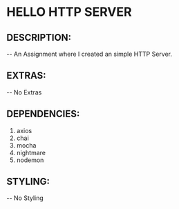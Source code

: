 # HELLO HTTP SERVER

## **DESCRIPTION:**

-- An Assignment where I created an simple HTTP Server.

## **EXTRAS:**

-- No Extras

## **DEPENDENCIES:**

1. axios
2. chai
3. mocha
4. nightmare
5. nodemon

## **STYLING:**

-- No Styling
